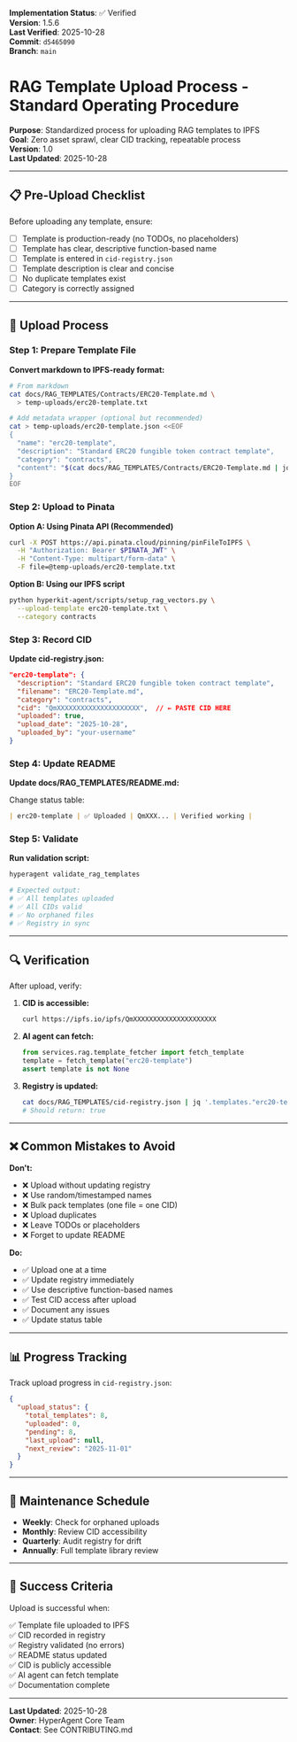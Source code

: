 <!-- AUDIT_BADGE_START -->
**Implementation Status**: ✅ Verified  
**Version**: 1.5.6  
**Last Verified**: 2025-10-28  
**Commit**: `d5465090`  
**Branch**: `main`  
<!-- AUDIT_BADGE_END -->

# RAG Template Upload Process - Standard Operating Procedure

**Purpose**: Standardized process for uploading RAG templates to IPFS  
**Goal**: Zero asset sprawl, clear CID tracking, repeatable process  
**Version**: 1.0  
**Last Updated**: 2025-10-28

---

## 📋 Pre-Upload Checklist

Before uploading any template, ensure:

- [ ] Template is production-ready (no TODOs, no placeholders)
- [ ] Template has clear, descriptive function-based name
- [ ] Template is entered in `cid-registry.json`
- [ ] Template description is clear and concise
- [ ] No duplicate templates exist
- [ ] Category is correctly assigned

---

## 🚀 Upload Process

### Step 1: Prepare Template File

**Convert markdown to IPFS-ready format:**

```bash
# From markdown
cat docs/RAG_TEMPLATES/Contracts/ERC20-Template.md \
  > temp-uploads/erc20-template.txt

# Add metadata wrapper (optional but recommended)
cat > temp-uploads/erc20-template.json <<EOF
{
  "name": "erc20-template",
  "description": "Standard ERC20 fungible token contract template",
  "category": "contracts",
  "content": "$(cat docs/RAG_TEMPLATES/Contracts/ERC20-Template.md | jq -Rs .)"
}
EOF
```

### Step 2: Upload to Pinata

**Option A: Using Pinata API (Recommended)**
```bash
curl -X POST https://api.pinata.cloud/pinning/pinFileToIPFS \
  -H "Authorization: Bearer $PINATA_JWT" \
  -H "Content-Type: multipart/form-data" \
  -F file=@temp-uploads/erc20-template.txt
```

**Option B: Using our IPFS script**
```bash
python hyperkit-agent/scripts/setup_rag_vectors.py \
  --upload-template erc20-template.txt \
  --category contracts
```

### Step 3: Record CID

**Update cid-registry.json:**
```json
"erc20-template": {
  "description": "Standard ERC20 fungible token contract template",
  "filename": "ERC20-Template.md",
  "category": "contracts",
  "cid": "QmXXXXXXXXXXXXXXXXXXXXX",  // ← PASTE CID HERE
  "uploaded": true,
  "upload_date": "2025-10-28",
  "uploaded_by": "your-username"
}
```

### Step 4: Update README

**Update docs/RAG_TEMPLATES/README.md:**

Change status table:
```markdown
| erc20-template | ✅ Uploaded | QmXXX... | Verified working |
```

### Step 5: Validate

**Run validation script:**
```bash
hyperagent validate_rag_templates

# Expected output:
# ✅ All templates uploaded
# ✅ All CIDs valid
# ✅ No orphaned files
# ✅ Registry in sync
```

---

## 🔍 Verification

After upload, verify:

1. **CID is accessible:**
   ```bash
   curl https://ipfs.io/ipfs/QmXXXXXXXXXXXXXXXXXXXXX
   ```

2. **AI agent can fetch:**
   ```python
   from services.rag.template_fetcher import fetch_template
   template = fetch_template("erc20-template")
   assert template is not None
   ```

3. **Registry is updated:**
   ```bash
   cat docs/RAG_TEMPLATES/cid-registry.json | jq '.templates."erc20-template".uploaded'
   # Should return: true
   ```

---

## ❌ Common Mistakes to Avoid

**Don't:**
- ❌ Upload without updating registry
- ❌ Use random/timestamped names
- ❌ Bulk pack templates (one file = one CID)
- ❌ Upload duplicates
- ❌ Leave TODOs or placeholders
- ❌ Forget to update README

**Do:**
- ✅ Upload one at a time
- ✅ Update registry immediately
- ✅ Use descriptive function-based names
- ✅ Test CID access after upload
- ✅ Document any issues
- ✅ Update status table

---

## 📊 Progress Tracking

Track upload progress in `cid-registry.json`:

```json
{
  "upload_status": {
    "total_templates": 8,
    "uploaded": 0,
    "pending": 8,
    "last_upload": null,
    "next_review": "2025-11-01"
  }
}
```

---

## 🔄 Maintenance Schedule

- **Weekly**: Check for orphaned uploads
- **Monthly**: Review CID accessibility
- **Quarterly**: Audit registry for drift
- **Annually**: Full template library review

---

## 🎯 Success Criteria

Upload is successful when:

✅ Template file uploaded to IPFS  
✅ CID recorded in registry  
✅ Registry validated (no errors)  
✅ README status updated  
✅ CID is publicly accessible  
✅ AI agent can fetch template  
✅ Documentation complete  

---

**Last Updated**: 2025-10-28  
**Owner**: HyperAgent Core Team  
**Contact**: See CONTRIBUTING.md


